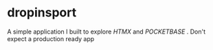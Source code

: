# dropinsport
A simple application I built to explore *HTMX* and *POCKETBASE* . 
Don't expect a production ready app
